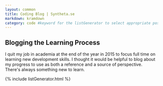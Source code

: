 ```yaml
---
layout: common
title: Coding Blog | Syntheta.se
markdown: kramdown
category: code #keyword for the listGenerator to select appropriate posts with which to populate the list
---
```


## Blogging the Learning Process
I quit my job in academia at the end of the year in 2015 to focus full time on learning new development skills.
I thought it would be helpful to blog about my progress to use as both a reference and a source of perspective. There's always something new to learn.

{% include listGenerator.html %}
